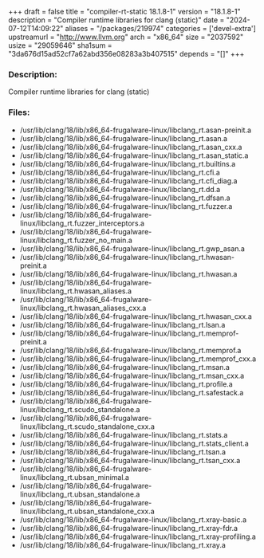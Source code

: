 +++
draft = false
title = "compiler-rt-static 18.1.8-1"
version = "18.1.8-1"
description = "Compiler runtime libraries for clang (static)"
date = "2024-07-12T14:09:22"
aliases = "/packages/219974"
categories = ['devel-extra']
upstreamurl = "http://www.llvm.org"
arch = "x86_64"
size = "2037592"
usize = "29059646"
sha1sum = "3da676d15ad52cf7a62abd356e08283a3b407515"
depends = "[]"
+++
### Description: 
Compiler runtime libraries for clang (static)

### Files: 
* /usr/lib/clang/18/lib/x86_64-frugalware-linux/libclang_rt.asan-preinit.a
* /usr/lib/clang/18/lib/x86_64-frugalware-linux/libclang_rt.asan.a
* /usr/lib/clang/18/lib/x86_64-frugalware-linux/libclang_rt.asan_cxx.a
* /usr/lib/clang/18/lib/x86_64-frugalware-linux/libclang_rt.asan_static.a
* /usr/lib/clang/18/lib/x86_64-frugalware-linux/libclang_rt.builtins.a
* /usr/lib/clang/18/lib/x86_64-frugalware-linux/libclang_rt.cfi.a
* /usr/lib/clang/18/lib/x86_64-frugalware-linux/libclang_rt.cfi_diag.a
* /usr/lib/clang/18/lib/x86_64-frugalware-linux/libclang_rt.dd.a
* /usr/lib/clang/18/lib/x86_64-frugalware-linux/libclang_rt.dfsan.a
* /usr/lib/clang/18/lib/x86_64-frugalware-linux/libclang_rt.fuzzer.a
* /usr/lib/clang/18/lib/x86_64-frugalware-linux/libclang_rt.fuzzer_interceptors.a
* /usr/lib/clang/18/lib/x86_64-frugalware-linux/libclang_rt.fuzzer_no_main.a
* /usr/lib/clang/18/lib/x86_64-frugalware-linux/libclang_rt.gwp_asan.a
* /usr/lib/clang/18/lib/x86_64-frugalware-linux/libclang_rt.hwasan-preinit.a
* /usr/lib/clang/18/lib/x86_64-frugalware-linux/libclang_rt.hwasan.a
* /usr/lib/clang/18/lib/x86_64-frugalware-linux/libclang_rt.hwasan_aliases.a
* /usr/lib/clang/18/lib/x86_64-frugalware-linux/libclang_rt.hwasan_aliases_cxx.a
* /usr/lib/clang/18/lib/x86_64-frugalware-linux/libclang_rt.hwasan_cxx.a
* /usr/lib/clang/18/lib/x86_64-frugalware-linux/libclang_rt.lsan.a
* /usr/lib/clang/18/lib/x86_64-frugalware-linux/libclang_rt.memprof-preinit.a
* /usr/lib/clang/18/lib/x86_64-frugalware-linux/libclang_rt.memprof.a
* /usr/lib/clang/18/lib/x86_64-frugalware-linux/libclang_rt.memprof_cxx.a
* /usr/lib/clang/18/lib/x86_64-frugalware-linux/libclang_rt.msan.a
* /usr/lib/clang/18/lib/x86_64-frugalware-linux/libclang_rt.msan_cxx.a
* /usr/lib/clang/18/lib/x86_64-frugalware-linux/libclang_rt.profile.a
* /usr/lib/clang/18/lib/x86_64-frugalware-linux/libclang_rt.safestack.a
* /usr/lib/clang/18/lib/x86_64-frugalware-linux/libclang_rt.scudo_standalone.a
* /usr/lib/clang/18/lib/x86_64-frugalware-linux/libclang_rt.scudo_standalone_cxx.a
* /usr/lib/clang/18/lib/x86_64-frugalware-linux/libclang_rt.stats.a
* /usr/lib/clang/18/lib/x86_64-frugalware-linux/libclang_rt.stats_client.a
* /usr/lib/clang/18/lib/x86_64-frugalware-linux/libclang_rt.tsan.a
* /usr/lib/clang/18/lib/x86_64-frugalware-linux/libclang_rt.tsan_cxx.a
* /usr/lib/clang/18/lib/x86_64-frugalware-linux/libclang_rt.ubsan_minimal.a
* /usr/lib/clang/18/lib/x86_64-frugalware-linux/libclang_rt.ubsan_standalone.a
* /usr/lib/clang/18/lib/x86_64-frugalware-linux/libclang_rt.ubsan_standalone_cxx.a
* /usr/lib/clang/18/lib/x86_64-frugalware-linux/libclang_rt.xray-basic.a
* /usr/lib/clang/18/lib/x86_64-frugalware-linux/libclang_rt.xray-fdr.a
* /usr/lib/clang/18/lib/x86_64-frugalware-linux/libclang_rt.xray-profiling.a
* /usr/lib/clang/18/lib/x86_64-frugalware-linux/libclang_rt.xray.a
